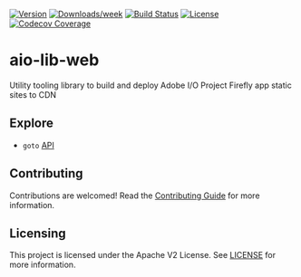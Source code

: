 <!--
Copyright 2018 Adobe. All rights reserved.
This file is licensed to you under the Apache License, Version 2.0 (the "License");
you may not use this file except in compliance with the License. You may obtain a copy
of the License at http://www.apache.org/licenses/LICENSE-2.0

Unless required by applicable law or agreed to in writing, software distributed under
the License is distributed on an "AS IS" BASIS, WITHOUT WARRANTIES OR REPRESENTATIONS
OF ANY KIND, either express or implied. See the License for the specific language
governing permissions and limitations under the License.
-->

[![Version](https://img.shields.io/npm/v/@adobe/aio-lib-web.svg)](https://npmjs.org/package/@adobe/aio-lib-web)
[![Downloads/week](https://img.shields.io/npm/dw/@adobe/aio-lib-web.svg)](https://npmjs.org/package/@adobe/aio-lib-web)
[![Build Status](https://travis-ci.com/adobe/aio-lib-web.svg?branch=master)](https://travis-ci.com/adobe/aio-lib-web)
[![License](https://img.shields.io/badge/License-Apache%202.0-blue.svg)](https://opensource.org/licenses/Apache-2.0) 
[![Codecov Coverage](https://img.shields.io/codecov/c/github/adobe/aio-lib-web/master.svg?style=flat-square)](https://codecov.io/gh/adobe/aio-lib-web/)

# aio-lib-web

Utility tooling library to build and deploy Adobe I/O Project Firefly app static sites to CDN

## Explore

- `goto` [API](doc/api.md)

## Contributing

Contributions are welcomed! Read the [Contributing Guide](./.github/CONTRIBUTING.md) for more information.

## Licensing

This project is licensed under the Apache V2 License. See [LICENSE](LICENSE) for more information.
